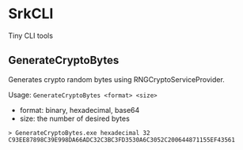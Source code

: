 # SrkCLI
Tiny CLI tools


## GenerateCryptoBytes

Generates crypto random bytes using RNGCryptoServiceProvider.

Usage: `GenerateCryptoBytes <format> <size>`

*    format:     binary, hexadecimal, base64
*    size:       the number of desired bytes

    > GenerateCryptoBytes.exe hexadecimal 32
    C93EE87898C39E998DA66ADC32C3BC3FD3530A6C3052C200644871155EF43561

